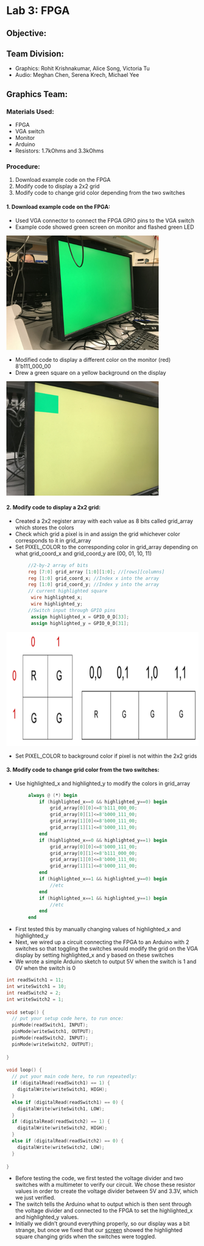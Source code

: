 # Lab 3: FPGA

## Objective:

## Team Division:
* Graphics: Rohit Krishnakumar, Alice Song, Victoria Tu
* Audio: Meghan Chen, Serena Krech, Michael Yee

## Graphics Team:
### Materials Used:
* FPGA
* VGA switch
* Monitor
* Arduino
* Resistors: 1.7kOhms and 3.3kOhms

### Procedure:
1. Download example code on the FPGA
2. Modify code to display a 2x2 grid
3. Modify code to change grid color depending from the two switches

#### 1. Download example code on the FPGA:
* Used VGA connector to connect the FPGA GPIO pins to the VGA switch
* Example code showed green screen on monitor and flashed green LED

<img src="https://github.com/sk2282/ECE3400_Team8/blob/master/pictures/Lab3/GraphicsGreenScreen.jpg?raw=true" height="300" />

* Modified code to display a different color on the monitor (red) 8'b111_000_00
* Drew a green square on a yellow background on the display 

<img src="https://github.com/sk2282/ECE3400_Team8/blob/master/pictures/Lab3/GraphicsSquare.jpg?raw=true" height="300" />



#### 2. Modify code to display a 2x2 grid:
* Created a 2x2 register array with each value as 8 bits called grid_array which stores the colors
* Check which grid a pixel is in and assign the grid whichever color corresponds to it in grid_array
* Set PIXEL_COLOR to the corresponding color in grid_array depending on what grid_coord_x and grid_coord_y are (00, 01, 10, 11) 

```v
	 	//2-by-2 array of bits
		reg [7:0] grid_array [1:0][1:0]; //[rows][columns]
		reg [1:0] grid_coord_x; //Index x into the array
		reg [1:0] grid_coord_y; //Index y into the array
		// current highlighted square
		 wire highlighted_x;
		 wire highlighted_y;	 
		//Switch input through GPIO pins
		 assign highlighted_x = GPIO_0_D[33];
		 assign highlighted_y = GPIO_0_D[31];
```

<img src="https://github.com/sk2282/ECE3400_Team8/blob/master/pictures/Lab3/BothGrids.png?raw=true" height="300" />

* Set PIXEL_COLOR to background color if pixel is not within the 2x2 grids


#### 3. Modify code to change grid color from the two switches:
* Use highlighted_x and highlighted_y to modify the colors in grid_array

```v
		always @ (*) begin
			if (highlighted_x==0 && highlighted_y==0) begin
				grid_array[0][0]<=8'b111_000_00;
				grid_array[0][1]<=8'b000_111_00;
				grid_array[1][0]<=8'b000_111_00;
				grid_array[1][1]<=8'b000_111_00;
			end
			if (highlighted_x==0 && highlighted_y==1) begin
				grid_array[0][0]<=8'b000_111_00;
				grid_array[0][1]<=8'b111_000_00;
				grid_array[1][0]<=8'b000_111_00;
				grid_array[1][1]<=8'b000_111_00;
			end
			if (highlighted_x==1 && highlighted_y==0) begin
				//etc
			end
			if (highlighted_x==1 && highlighted_y==1) begin
				//etc
			end
		end
```

* First tested this by manually changing values of highlighted_x and highlighted_y
* Next, we wired up a circuit connecting the FPGA to an Arduino with 2 switches so that toggling the switches would modify the grid on the VGA display by setting highlighted_x and y based on these switches
* We wrote a simple Arduino sketch to output 5V when the switch is 1 and 0V when the switch is 0

```c
int readSwitch1 = 11;
int writeSwitch1 = 10;
int readSwitch2 = 2;
int writeSwitch2 = 1;

void setup() {
  // put your setup code here, to run once:
  pinMode(readSwitch1, INPUT);
  pinMode(writeSwitch1, OUTPUT);
  pinMode(readSwitch2, INPUT);
  pinMode(writeSwitch2, OUTPUT);

}

void loop() {
  // put your main code here, to run repeatedly:
  if (digitalRead(readSwitch1) == 1) {
    digitalWrite(writeSwitch1, HIGH);
  }
  else if (digitalRead(readSwitch1) == 0) {
    digitalWrite(writeSwitch1, LOW);
  }
  if (digitalRead(readSwitch2) == 1) {
    digitalWrite(writeSwitch2, HIGH);
  }
  else if (digitalRead(readSwitch2) == 0) {
    digitalWrite(writeSwitch2, LOW);
  }

}
```

* Before testing the code, we first tested the voltage divider and two switches with a multimeter to verify our circuit. We chose these resistor values in order to create the voltage divider between 5V and 3.3V, which we just verified.
* The switch tells the Arduino what to output which is then sent through the voltage divider and connected to the FPGA to set the highlighted_x and highlighted_y values. 
* Initially we didn’t ground everything properly, so our display was a bit strange, but once we fixed that our [screen](https://youtu.be/8U0nGZCbZIM) showed the highlighted square changing grids when the switches were toggled.


